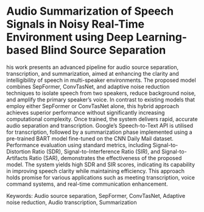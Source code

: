 # Audio Summarization of Speech Signals in Noisy Real-Time Environment using Deep Learning-based Blind Source Separation

his work presents an advanced pipeline for audio source separation,
transcription, and summarization, aimed at enhancing the clarity and intelligibility of speech in multi-speaker environments. The proposed model combines
SepFormer, ConvTasNet, and adaptive noise reduction techniques to isolate
speech from two speakers, reduce background noise, and amplify the primary
speaker’s voice. In contrast to existing models that employ either SepFormer or
ConvTasNet alone, this hybrid approach achieves superior performance without
significantly increasing computational complexity. Once trained, the system delivers rapid, accurate audio separation and transcription. Google’s Speech-to-Text
API is utilised for transcription, followed by a summarization phase implemented
using a pre-trained BART model fine-tuned on the CNN Daily Mail dataset. Performance evaluation using standard metrics, including Signal-to-Distortion Ratio
(SDR), Signal-to-Interference Ratio (SIR), and Signal-to-Artifacts Ratio (SAR),
demonstrates the effectiveness of the proposed model. The system yields high
SDR and SIR scores, indicating its capability in improving speech clarity while
maintaining efficiency. This approach holds promise for various applications such
as meeting transcription, voice command systems, and real-time communication
enhancement.

Keywords: Audio source separation, SepFormer, ConvTasNet, Adaptive noise
reduction, Audio transcription, Summarization
